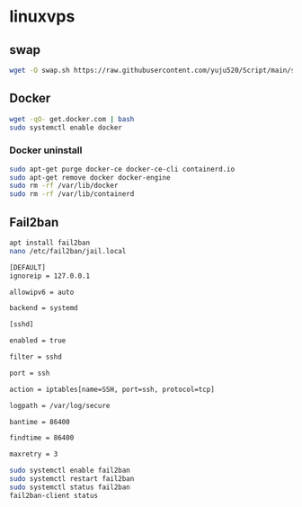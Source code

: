 # linuxvps

## swap
```bash
wget -O swap.sh https://raw.githubusercontent.com/yuju520/Script/main/swap.sh && chmod +x swap.sh && clear && ./swap.sh
```

## Docker
```bash
wget -qO- get.docker.com | bash
sudo systemctl enable docker
```

### Docker uninstall
```bash
sudo apt-get purge docker-ce docker-ce-cli containerd.io
sudo apt-get remove docker docker-engine
sudo rm -rf /var/lib/docker
sudo rm -rf /var/lib/containerd
```

## Fail2ban
```bash
apt install fail2ban
nano /etc/fail2ban/jail.local
```

```bash
[DEFAULT]
ignoreip = 127.0.0.1

allowipv6 = auto

backend = systemd

[sshd]

enabled = true

filter = sshd

port = ssh

action = iptables[name=SSH, port=ssh, protocol=tcp]

logpath = /var/log/secure

bantime = 86400

findtime = 86400

maxretry = 3
```
```bash
sudo systemctl enable fail2ban
sudo systemctl restart fail2ban
sudo systemctl status fail2ban
fail2ban-client status
```